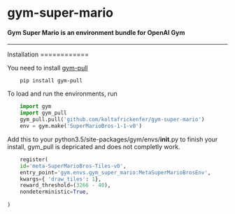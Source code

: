 # gym-super-mario
#### **Gym Super Mario is an environment bundle for OpenAI Gym**
---
<div id="installation"></div>Installation
============

You need to install [gym-pull](https://github.com/koltafrickenfer/gym-pull)

```shell
    pip install gym-pull
```

 To load and run the environments, run

```python
    import gym
	import gym_pull
	gym_pull.pull('github.com/koltafrickenfer/gym-super-mario')        # Only required once, envs will be loaded with import gym_pull afterwards
	env = gym.make('SuperMarioBros-1-1-v0')
```

Add this to your python3.5/site-packages/gym/envs/__init__.py to finish your install, gym_pull is depricated and does not completly work.
```python
	register(
	id='meta-SuperMarioBros-Tiles-v0',
	entry_point='gym.envs.gym_super_mario:MetaSuperMarioBrosEnv',
	kwargs={ 'draw_tiles': 1},
	reward_threshold=(3266 - 40),
	nondeterministic=True,
	
)		
```
